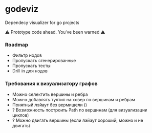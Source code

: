 # godeviz

Dependecy visualizer for go projects

⚠️ Prototype code ahead. You've been warned ⚠️


### Roadmap

- Фильтр нодов
- Пропускать сгенерированные
- Пропускать тесты
- Drill in для нодов

### Требования к визуализатору графов

- Можно селектить вершины и ребра
- Можно добавлять тултип на ховер по вершинам и ребрам
- Понятный лэйаут без вермишели ()
- ? Возможность построить Path по вершинам (для визуализации циклов)
- ? Можно двигать вершины (если лэйаут хороший, можно и не двигать)